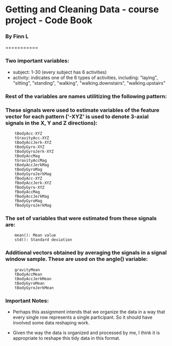 Getting and Cleaning Data - course project - Code Book
===========
### By Finn L
===========

### Two important variables:
* subject: 1-30 (every subject has 6 activities)
* activity: indicates one of the 6 types of activities, including:
  "laying", "sitting", "standing", "walking", "walking.downstairs",   "walking.upstairs"

### Rest of the variables are names utilitizing the following pattern:
### These signals were used to estimate variables of the feature vector for each pattern ('-XYZ' is used to denote 3-axial signals in the X, Y and Z directions):

        tBodyAcc-XYZ
        tGravityAcc-XYZ
        tBodyAccJerk-XYZ
        tBodyGyro-XYZ
        tBodyGyroJerk-XYZ
        tBodyAccMag
        tGravityAccMag
        tBodyAccJerkMag
        tBodyGyroMag
        tBodyGyroJerkMag
        fBodyAcc-XYZ
        fBodyAccJerk-XYZ
        fBodyGyro-XYZ
        fBodyAccMag
        fBodyAccJerkMag
        fBodyGyroMag
        fBodyGyroJerkMag

### The set of variables that were estimated from these signals are: 

        mean(): Mean value
        std(): Standard deviation
        
### Additional vectors obtained by averaging the signals in a signal window sample. These are used on the angle() variable:
        gravityMean
        tBodyAccMean
        tBodyAccJerkMean
        tBodyGyroMean
        tBodyGyroJerkMean
        
### Important Notes:
* Perhaps this assignment intends that we organize the data in a way that every single row represents a single participant. So it should have involved some data reshaping work.

* Given the way the data is organized and processed by me, I think it is appropriate to reshape this tidy data in this format.

